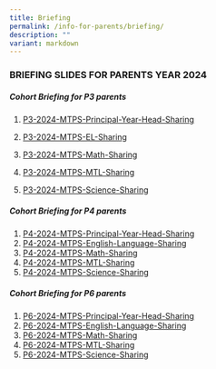 ```yaml
---
title: Briefing
permalink: /info-for-parents/briefing/
description: ""
variant: markdown
---
```

<h3>BRIEFING SLIDES FOR PARENTS YEAR 2024</h3>

##### Cohort Briefing for P3 parents

1) [P3-2024-MTPS-Principal-Year-Head-Sharing](/files/2024/P3_2024_MTPS_Principal___Year_Head_Sharing.pdf)

2) [P3-2024-MTPS-EL-Sharing](/files/2024/P3_2024_MTPS_EL_Sharing.pdf)

3) [P3-2024-MTPS-Math-Sharing](/files/2024/P3_2024_MTPS_Math_Sharing.pdf)

4) [P3-2024-MTPS-MTL-Sharing](/files/2024/P3_2024_MTPS_MT_Sharing.pdf)

5) [P3-2024-MTPS-Science-Sharing](/files/2024/P3_2024_MTPS_Science_Sharing.pdf)

##### Cohort Briefing for P4 parents
1) [P4-2024-MTPS-Principal-Year-Head-Sharing](/files/2024/P4_2024_MTPS_Principal___Year_Head_Sharing.pdf)
2) [P4-2024-MTPS-English-Language-Sharing](/files/2024/P4_2024_MTPS_English_Sharing.pdf)
3) [P4-2024-MTPS-Math-Sharing](/files/2024/P4_2024_MTPS_Math_Sharing.pdf)
4) [P4-2024-MTPS-MTL-Sharing](/files/2024/P4_2024_MTPS_MT_Sharing.pdf)
5) [P4-2024-MTPS-Science-Sharing](/files/2024/P4_2024_MTPS_Science_Sharing.pdf)

##### Cohort Briefing for P6 parents
1) [P6-2024-MTPS-Principal-Year-Head-Sharing](/files/2024/P6_2024_MTPS_Principal___Year_Head_Sharing.pdf)
2) [P6-2024-MTPS-English-Language-Sharing](/files/2024/P6_2024_MTPS_English_Sharing.pdf)
3) [P6-2024-MTPS-Math-Sharing](/files/2024/P6_2024_MTPS_Math_Sharing.pdf)
4) [P6-2024-MTPS-MTL-Sharing](/files/2024/P6_2024_MTPS_MT_Sharing.pdf)
5) [P6-2024-MTPS-Science-Sharing](/files/2024/P4_2024_MTPS_Science_Sharing.pdf)


